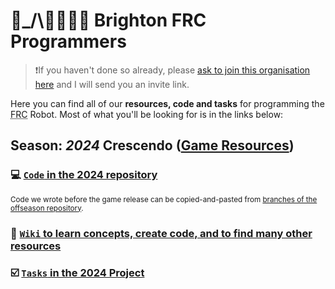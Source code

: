 # 🦾_/\\🧑‍💻👩‍💻 Brighton FRC Programmers
> ❗If you haven't done so already, please [ask to join this organisation here](https://github.com/BrightonFRC/2024/wiki/Joining-on-GitHub) and I will send you an invite link.

Here you can find all of our **resources, code and tasks** for programming the <abbr title="First Robotics Competition">FRC</abbr> Robot. Most of what you'll be looking for is in the links below:
## Season: *2024* Crescendo ([Game Resources](https://www.firstinspires.org/resource-library/frc/competition-manual-qa-system))
### 💻 [`Code` in the 2024 repository](https://github.com/BrightonFRC/2024)
<sup>Code we wrote before the game release can be copied-and-pasted from [branches of the offseason repository](https://github.com/brightonfrc/2023-offseason/branches).</sup>
### 📖 [`Wiki` to learn concepts, create code, and to find many other resources](https://github.com/BrightonFRC/2024/wiki)
### ☑️ [`Tasks` in the 2024 Project](https://github.com/orgs/BrightonFRC/projects/2)

